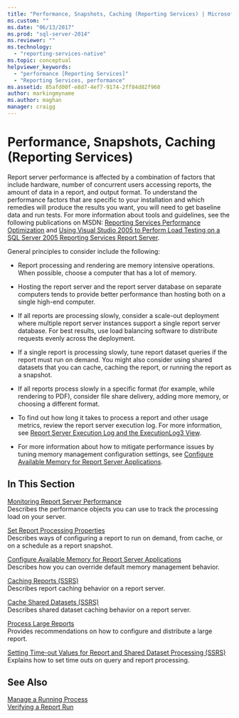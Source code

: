 ```yaml
---
title: "Performance, Snapshots, Caching (Reporting Services) | Microsoft Docs"
ms.custom: ""
ms.date: "06/13/2017"
ms.prod: "sql-server-2014"
ms.reviewer: ""
ms.technology: 
  - "reporting-services-native"
ms.topic: conceptual
helpviewer_keywords: 
  - "performance [Reporting Services]"
  - "Reporting Services, performance"
ms.assetid: 85afd00f-e8d7-4ef7-9174-2ff84d82f960
author: markingmyname
ms.author: maghan
manager: craigg
---
```

# Performance, Snapshots, Caching (Reporting Services)
  Report server performance is affected by a combination of factors that include hardware, number of concurrent users accessing reports, the amount of data in a report, and output format. To understand the performance factors that are specific to your installation and which remedies will produce the results you want, you will need to get baseline data and run tests. For more information about tools and guidelines, see the following publications on MSDN: [Reporting Services Performance Optimization](https://blogs.msdn.com/b/sqlcat/archive/2013/10/30/reporting-services-performance-and-optimization.aspx) and [Using Visual Studio 2005 to Perform Load Testing on a SQL Server 2005 Reporting Services Report Server](https://go.microsoft.com/fwlink/?LinkID=77519).  
  
 General principles to consider include the following:  
  
-   Report processing and rendering are memory intensive operations. When possible, choose a computer that has a lot of memory.  
  
-   Hosting the report server and the report server database on separate computers tends to provide better performance than hosting both on a single high-end computer.  
  
-   If all reports are processing slowly, consider a scale-out deployment where multiple report server instances support a single report server database. For best results, use load balancing software to distribute requests evenly across the deployment.  
  
-   If a single report is processing slowly, tune report dataset queries if the report must run on demand. You might also consider using shared datasets that you can cache, caching the report, or running the report as a snapshot.  
  
-   If all reports process slowly in a specific format (for example, while rendering to PDF), consider file share delivery, adding more memory, or choosing a different format.  
  
-   To find out how long it takes to process a report and other usage metrics, review the report server execution log. For more information, see [Report Server Execution Log and the ExecutionLog3 View](report-server-executionlog-and-the-executionlog3-view.md).  
  
-   For more information about how to mitigate performance issues by tuning memory management configuration settings, see [Configure Available Memory for Report Server Applications](../report-server/configure-available-memory-for-report-server-applications.md).  
  
## In This Section  
 [Monitoring Report Server Performance](monitoring-report-server-performance.md)  
 Describes the performance objects you can use to track the processing load on your server.  
  
 [Set Report Processing Properties](set-report-processing-properties.md)  
 Describes ways of configuring a report to run on demand, from cache, or on a schedule as a report snapshot.  
  
 [Configure Available Memory for Report Server Applications](../report-server/configure-available-memory-for-report-server-applications.md)  
 Describes how you can override default memory management behavior.  
  
 [Caching Reports &#40;SSRS&#41;](caching-reports-ssrs.md)  
 Describes report caching behavior on a report server.  
  
 [Cache Shared Datasets &#40;SSRS&#41;](cache-shared-datasets-ssrs.md)  
 Describes shared dataset caching behavior on a report server.  
  
 [Process Large Reports](process-large-reports.md)  
 Provides recommendations on how to configure and distribute a large report.  
  
 [Setting Time-out Values for Report and Shared Dataset Processing &#40;SSRS&#41;](setting-time-out-values-for-report-and-shared-dataset-processing-ssrs.md)  
 Explains how to set time outs on query and report processing.  
  
## See Also  
 [Manage a Running Process](../subscriptions/manage-a-running-process.md)   
 [Verifying a Report Run](verifying-a-report-run.md)  
  
  
